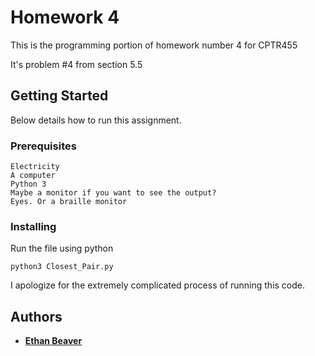 # Homework 4

This is the programming portion of homework number 4 for CPTR455

It's problem \#4 from section 5.5

## Getting Started

Below details how to run this assignment.

### Prerequisites

```
Electricity
A computer
Python 3
Maybe a monitor if you want to see the output?
Eyes. Or a braille monitor
```

### Installing

Run the file using python

```
python3 Closest_Pair.py
```

I apologize for the extremely complicated process of running this code.

## Authors

* **[Ethan Beaver](https://github.com/ethanbeaver)**
